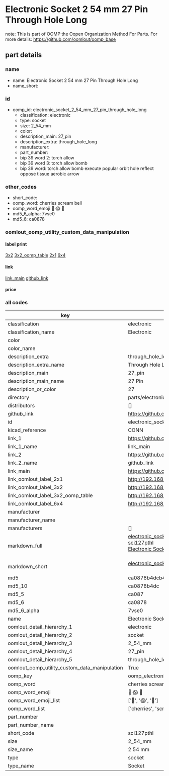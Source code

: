# Electronic Socket 2 54 mm 27 Pin Through Hole Long  

note: This is part of OOMP the Oopen Organization Method For Parts. For more details: https://github.com/oomlout/oomp_base

##  part details





### name
* name: Electronic Socket 2 54 mm 27 Pin Through Hole Long
* name_short: 
### id
* oomp_id: electronic_socket_2_54_mm_27_pin_through_hole_long
  * classification: electronic
  * type: socket
  * size: 2_54_mm
  * color: 
  * description_main: 27_pin
  * description_extra: through_hole_long
  * manufacturer: 
  * part_number: 
  * bip 39 word 2: torch allow
  * bip 39 word 3: torch allow bomb
  * bip 39 word: torch allow bomb execute popular orbit hole reflect oppose tissue aerobic arrow

### other_codes
* short_code: 
* oomp_word: cherries scream bell
* oomp_word_emoji :cherries: :scream: :bell:
* md5_6_alpha: 7vse0
* md5_6: ca0878






### oomlout_oomp_utility_custom_data_manipulation
#### label print
[3x2](http://192.168.1.245:1112/?label=oomp%207vse0)
[3x2_oomp_table](http://192.168.1.107:1112/?label=oomp%207vse0)
[2x1](http://192.168.1.242:1112/?label=oomp%207vse0)
[6x4](http://192.168.1.55:1112/?label=oomp%207vse0)    

#### link

[link_main](https://github.com/oomlout/oomlout_oomp_current_version_messy/tree/main/parts/electronic_socket_2_54_mm_27_pin_through_hole_long) [github_link](https://github.com/oomlout/oomlout_oomp_part_src/tree/main/parts/electronic_socket_2_54_mm_27_pin_through_hole_long)                             

#### price







### all codes 
| key | value |  
| --- | --- |  
| classification | electronic |  
| classification_name | Electronic |  
| color |  |  
| color_name |  |  
| description_extra | through_hole_long |  
| description_extra_name | Through Hole Long |  
| description_main | 27_pin |  
| description_main_name | 27 Pin |  
| description_or_color | 27 |  
| directory | parts/electronic_socket_2_54_mm_27_pin_through_hole_long |  
| distributors | [] |  
| github_link | https://github.com/oomlout/oomlout_oomp_part_src/tree/main/parts/electronic_socket_2_54_mm_27_pin_through_hole_long |  
| id | electronic_socket_2_54_mm_27_pin_through_hole_long |  
| kicad_reference | CONN |  
| link_1 | https://github.com/oomlout/oomlout_oomp_current_version_messy/tree/main/parts/electronic_socket_2_54_mm_27_pin_through_hole_long |  
| link_1_name | link_main |  
| link_2 | https://github.com/oomlout/oomlout_oomp_part_src/tree/main/parts/electronic_socket_2_54_mm_27_pin_through_hole_long |  
| link_2_name | github_link |  
| link_main | https://github.com/oomlout/oomlout_oomp_current_version_messy/tree/main/parts/electronic_socket_2_54_mm_27_pin_through_hole_long |  
| link_oomlout_label_2x1 | http://192.168.1.242:1112/?label=oomp%207vse0 |  
| link_oomlout_label_3x2 | http://192.168.1.245:1112/?label=oomp%207vse0 |  
| link_oomlout_label_3x2_oomp_table | http://192.168.1.107:1112/?label=oomp%207vse0 |  
| link_oomlout_label_6x4 | http://192.168.1.55:1112/?label=oomp%207vse0 |  
| manufacturer |  |  
| manufacturer_name |  |  
| manufacturers | [] |  
| markdown_full | [electronic_socket_2_54_mm_27_pin_through_hole_long](https://github.com/oomlout/oomlout_oomp_current_version_messy/tree/main/parts/electronic_socket_2_54_mm_27_pin_through_hole_long)<br>[sci127pthl](https://github.com/oomlout/oomlout_oomp_current_version_messy/tree/main/parts/electronic_socket_2_54_mm_27_pin_through_hole_long)<br>[Electronic Socket 2 54 Mm 27 Pin Through Hole Long](https://github.com/oomlout/oomlout_oomp_current_version_messy/tree/main/parts/electronic_socket_2_54_mm_27_pin_through_hole_long)<br><br> |  
| markdown_short | [electronic_socket_2_54_mm_27_pin_through_hole_long](https://github.com/oomlout/oomlout_oomp_current_version_messy/tree/main/parts/electronic_socket_2_54_mm_27_pin_through_hole_long)<br><br> |  
| md5 | ca0878b4dcb42d966fd414f23241af2a |  
| md5_10 | ca0878b4dc |  
| md5_5 | ca087 |  
| md5_6 | ca0878 |  
| md5_6_alpha | 7vse0 |  
| name | Electronic Socket 2 54 mm 27 Pin Through Hole Long |  
| oomlout_detail_hierarchy_1 | electronic |  
| oomlout_detail_hierarchy_2 | socket |  
| oomlout_detail_hierarchy_3 | 2_54_mm |  
| oomlout_detail_hierarchy_4 | 27_pin |  
| oomlout_detail_hierarchy_5 | through_hole_long |  
| oomlout_oomp_utility_custom_data_manipulation | True |  
| oomp_key | oomp_electronic_socket_2_54_mm_27_pin_through_hole_long |  
| oomp_word | cherries scream bell |  
| oomp_word_emoji | :cherries: :scream: :bell: |  
| oomp_word_emoji_list | [':cherries:', ':scream:', ':bell:'] |  
| oomp_word_list | ['cherries', 'scream', 'bell'] |  
| part_number |  |  
| part_number_name |  |  
| short_code | sci127pthl |  
| size | 2_54_mm |  
| size_name | 2 54 mm |  
| type | socket |  
| type_name | Socket |  
